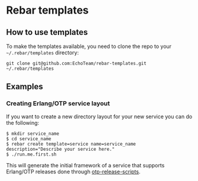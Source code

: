 # Rebar templates #

## How to use templates ##

To make the templates available, you need to clone the repo to your `~/.rebar/templates` directory:

    git clone git@github.com:EchoTeam/rebar-templates.git ~/.rebar/templates
    
## Examples

### Creating Erlang/OTP service layout

If you want to create a new directory layout for your new service you can do the following:

    $ mkdir service_name
    $ cd service_name
    $ rebar create template=service name=service_name description="Describe your service here."
    $ ./run.me.first.sh

This will generate the initial framework of a service that supports Erlang/OTP releases done through [otp-release-scripts](https://github.com/EchoTeam/otp-release-scripts).
